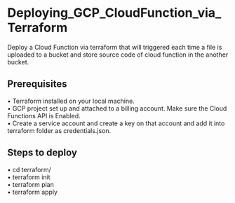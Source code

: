 # Deploying_GCP_CloudFunction_via_Terraform
Deploy a Cloud Function via terraform that will triggered each time a file is uploaded to a bucket and store source code of cloud function in the another bucket.

## Prerequisites
• Terraform installed on your local machine. <br>
• GCP project set up and attached to a billing account. Make sure the Cloud Functions API is Enabled. <br>
• Create a service account and create a key on that account and add it into terraform folder as credentials.json. <br>

## Steps to deploy
• cd terraform/ <br>
• terraform init <br>
• terraform plan <br>
• terraform apply <br>
